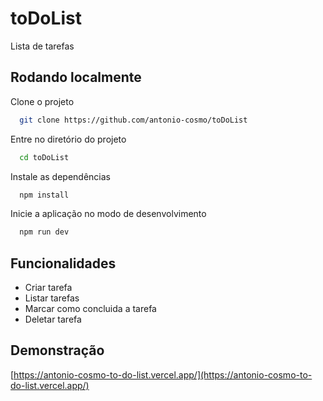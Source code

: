 # toDoList

Lista de tarefas


## Rodando localmente

Clone o projeto

```bash
  git clone https://github.com/antonio-cosmo/toDoList
```

Entre no diretório do projeto

```bash
  cd toDoList
```

Instale as dependências

```bash
  npm install
```

Inicie a aplicação no modo de desenvolvimento

```bash
  npm run dev
```


## Funcionalidades

- Criar tarefa
- Listar tarefas 
- Marcar como concluida a tarefa
- Deletar tarefa


## Demonstração

[https://antonio-cosmo-to-do-list.vercel.app/](https://antonio-cosmo-to-do-list.vercel.app/)

